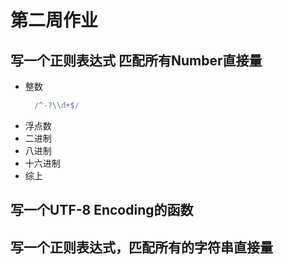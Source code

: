 # 第二周作业
## 写一个正则表达式 匹配所有Number直接量
  - 整数
    ```javascript
      /^-?\\d+$/
    ```
  - 浮点数
  - 二进制
  - 八进制
  - 十六进制
  - 综上 
    
## 写一个UTF-8 Encoding的函数

## 写一个正则表达式，匹配所有的字符串直接量
